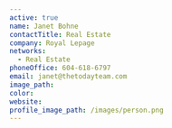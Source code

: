 ```yaml
---
active: true
name: Janet Bohne
contactTitle: Real Estate
company: Royal Lepage
networks:
  - Real Estate
phoneOffice: 604-618-6797
email: janet@thetodayteam.com
image_path:
color:
website:
profile_image_path: /images/person.png
---
```



